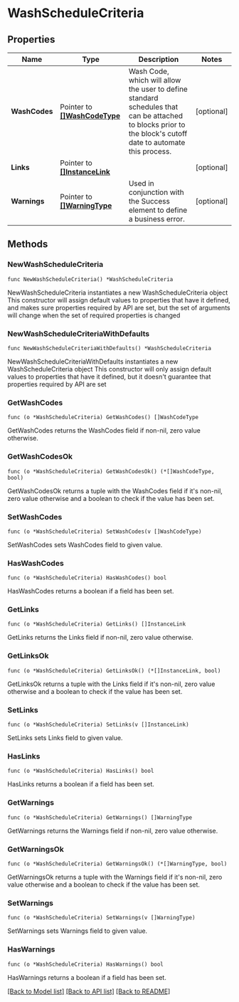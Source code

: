 # WashScheduleCriteria

## Properties

Name | Type | Description | Notes
------------ | ------------- | ------------- | -------------
**WashCodes** | Pointer to [**[]WashCodeType**](WashCodeType.md) | Wash Code, which will allow the user to define standard schedules that can be attached to blocks prior to the block&#39;s cutoff date to automate this process. | [optional] 
**Links** | Pointer to [**[]InstanceLink**](InstanceLink.md) |  | [optional] 
**Warnings** | Pointer to [**[]WarningType**](WarningType.md) | Used in conjunction with the Success element to define a business error. | [optional] 

## Methods

### NewWashScheduleCriteria

`func NewWashScheduleCriteria() *WashScheduleCriteria`

NewWashScheduleCriteria instantiates a new WashScheduleCriteria object
This constructor will assign default values to properties that have it defined,
and makes sure properties required by API are set, but the set of arguments
will change when the set of required properties is changed

### NewWashScheduleCriteriaWithDefaults

`func NewWashScheduleCriteriaWithDefaults() *WashScheduleCriteria`

NewWashScheduleCriteriaWithDefaults instantiates a new WashScheduleCriteria object
This constructor will only assign default values to properties that have it defined,
but it doesn't guarantee that properties required by API are set

### GetWashCodes

`func (o *WashScheduleCriteria) GetWashCodes() []WashCodeType`

GetWashCodes returns the WashCodes field if non-nil, zero value otherwise.

### GetWashCodesOk

`func (o *WashScheduleCriteria) GetWashCodesOk() (*[]WashCodeType, bool)`

GetWashCodesOk returns a tuple with the WashCodes field if it's non-nil, zero value otherwise
and a boolean to check if the value has been set.

### SetWashCodes

`func (o *WashScheduleCriteria) SetWashCodes(v []WashCodeType)`

SetWashCodes sets WashCodes field to given value.

### HasWashCodes

`func (o *WashScheduleCriteria) HasWashCodes() bool`

HasWashCodes returns a boolean if a field has been set.

### GetLinks

`func (o *WashScheduleCriteria) GetLinks() []InstanceLink`

GetLinks returns the Links field if non-nil, zero value otherwise.

### GetLinksOk

`func (o *WashScheduleCriteria) GetLinksOk() (*[]InstanceLink, bool)`

GetLinksOk returns a tuple with the Links field if it's non-nil, zero value otherwise
and a boolean to check if the value has been set.

### SetLinks

`func (o *WashScheduleCriteria) SetLinks(v []InstanceLink)`

SetLinks sets Links field to given value.

### HasLinks

`func (o *WashScheduleCriteria) HasLinks() bool`

HasLinks returns a boolean if a field has been set.

### GetWarnings

`func (o *WashScheduleCriteria) GetWarnings() []WarningType`

GetWarnings returns the Warnings field if non-nil, zero value otherwise.

### GetWarningsOk

`func (o *WashScheduleCriteria) GetWarningsOk() (*[]WarningType, bool)`

GetWarningsOk returns a tuple with the Warnings field if it's non-nil, zero value otherwise
and a boolean to check if the value has been set.

### SetWarnings

`func (o *WashScheduleCriteria) SetWarnings(v []WarningType)`

SetWarnings sets Warnings field to given value.

### HasWarnings

`func (o *WashScheduleCriteria) HasWarnings() bool`

HasWarnings returns a boolean if a field has been set.


[[Back to Model list]](../README.md#documentation-for-models) [[Back to API list]](../README.md#documentation-for-api-endpoints) [[Back to README]](../README.md)


